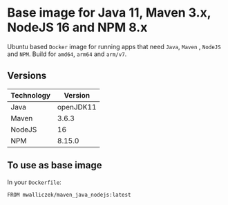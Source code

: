 # Base image for Java 11, Maven 3.x, NodeJS 16 and NPM 8.x

Ubuntu based `Docker` image for running apps that need `Java`, `Maven` , `NodeJS` and `NPM`. Build for `amd64`, `arm64` and `arm/v7`.

## Versions

| Technology | Version   |
|------------|-----------|
| Java       | openJDK11 |
| Maven      | 3.6.3     |
| NodeJS     | 16   |
| NPM     | 8.15.0   |

## To use as base image

In your `Dockerfile`:

```docker
FROM mwalliczek/maven_java_nodejs:latest
```
